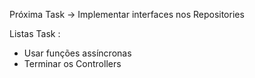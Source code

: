 Próxima Task -> Implementar interfaces nos Repositories

Listas Task :
- Usar funções assíncronas
- Terminar os Controllers